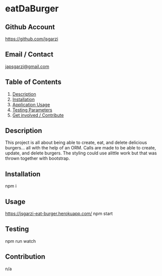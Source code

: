 # eatDaBurger

## Github Account
  https://github.com/jsgarzi
## Email / Contact
  japsgarzi@gmail.com
## Table of Contents 

  1. [Description](#Description)
  2. [Installation](#Installation)
  3. [Application Usage](#Usage)
  4. [Testing Parameters](#Testing)
  5. [Get involved / Contribute](#Contribution)


## Description 
This project is all about being able to create, eat, and delete delicious burgers... all with the help of an ORM. Calls are made to be able to create, update, and delete burgers. The styling could use alittle work but that was thrown together with bootstrap.

## Installation
npm i

## Usage

https://jsgarzi-eat-burger.herokuapp.com/
npm start

## Testing
npm run watch

## Contribution
n/a